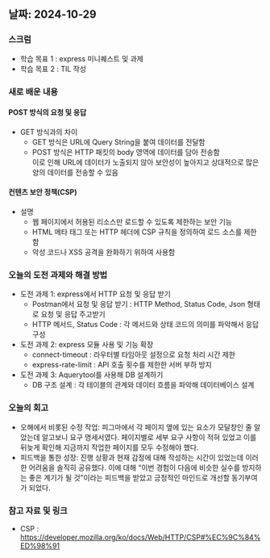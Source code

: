 ## 날짜: 2024-10-29

### 스크럼
- 학습 목표 1 : express 미니퀘스트 및 과제 
- 학습 목표 2 : TIL 작성 

### 새로 배운 내용
#### POST 방식의 요청 및 응답 
- GET 방식과의 차이 
    - GET 방식은 URL에 Query String을 붙여 데이터를 전달함 
    - POST 방식은 HTTP 패킷의 body 영역에 데이터를 담아 전송함 </br>
    이로 인해 URL에 데이터가 노출되지 않아 보안성이 높아지고 상대적으로 많은 양의 데이터를 전송할 수 있음 


#### 컨텐츠 보안 정책(CSP) 
- 설명 
    - 웹 페이지에서 허용된 리소스만 로드할 수 있도록 제한하는 보안 기능 
    - HTML 메타 태그 또는 HTTP 헤더에 CSP 규칙을 정의하여 로드 소스를 제한함 
    - 악성 코드나 XSS 공격을 완화하기 위하여 사용함 



### 오늘의 도전 과제와 해결 방법
- 도전 과제 1: express에서 HTTP 요청 및 응답 받기 </br>
    - Postman에서 요청 및 응답 받기 : HTTP Method, Status Code, Json 형태로 요청 및 응답 주고받기 
    - HTTP 메서드, Status Code : 각 메서드와 상태 코드의 의미를 파악해서 응답 구성
- 도전 과제 2: express 모듈 사용 및 기능 확장 
    - connect-timeout : 라우터별 타임아웃 설정으로 요청 처리 시간 제한 
    - express-rate-limit : API 호출 횟수를 제한한 서버 부하 방지  
- 도전 과제 3: Aquerytool를 사용해 DB 설계하기 </br>
    - DB 구조 설계 : 각 테이블의 관계와 데이터 흐름을 파악해 데이터베이스 설계


### 오늘의 회고
- 오해에서 비롯된 수정 작업: 피그마에서 각 페이지 옆에 있는 요소가 모달창인 줄 알았는데 알고보니 요구 명세서였다. 페이지별로 세부 요구 사항이 적혀 있었고 이를 뒤늦게 확인해 지금까지 작업한 페이지를 모두 수정해야 했다.
- 피드백을 통한 성장: 진행 상황과 현재 감정에 대해 작성하는 시간이 있었는데 이러한 어려움을 솔직히 공유했다. 이에 대해 “이번 경험이 다음에 비슷한 실수를 방지하는 좋은 계기가 될 것”이라는 피드백을 받았고 긍정적인 마인드로 개선할 동기부여가 되었다.



### 참고 자료 및 링크
- CSP : https://developer.mozilla.org/ko/docs/Web/HTTP/CSP#%EC%9C%84%ED%98%91
